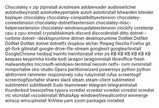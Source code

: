 Chocolatey v
zip 
zipinstall 
acestream 
adobereader 
audioswitcher 
autohotkeyinstall 
autohotkeyportable 
autoit 
autoitinstall 
bitwarden 
blender 
bsplayer 
chocolatey 
chocolatey-compatibilityextension 
chocolatey-coreextension 
chocolatey-dotnetfxextension 
chocolatey-misc-helpersextension 
chocolatey-windowsupdateextension 
clockify 
coretemp 
cpu-z 
cpu-zinstall 
crystaldiskmark 
discord 
discordinstall 
ditto 
dotnet--runtime 
dotnet--desktopruntime 
dotnet-desktopruntime 
DotNet 
DotNet 
DotNet 
DotNet 
dotnet 
dotnetfx 
dropbox 
etcher 
ffmpeg 
filezilla 
Firefox 
git 
git-fork 
gitinstall 
google-drive-file-stream 
googlesrt 
googlesrtinstall 
GoogleChrome 
heidisql 
hwinfo 
hwinfoinstall 
inter 
jre 
KB 
KB 
KB 
KB 
KB 
KB 
keepass 
keypirinha 
kindle 
kodi 
laragon 
laragoninstall 
libreoffice-fresh 
malwarebytes 
microsoft-windows-terminal 
neovim 
netfx- 
nvm 
nvminstall 
nvmportable 
obs-studio 
Opera 
partitionwizard 
powertoys 
python 
python 
qbittorrent 
rainmeter 
responsively 
ruby 
rubyinstall 
rufus 
screentogif 
screentogifportable 
sharex 
slack 
steam 
steam-client 
sublimetext 
sublimetext 
subtitleedit 
Sudo 
teamviewer 
telegram 
telegraminstall 
thunderbird 
treesizefree 
typora 
vcredist 
vcredist 
vcredist 
vcredist 
vcredist 
vlc 
vlcinstall 
vscodeinstall 
WhatsApp 
windowsfirewallcontrol 
winmerge 
winscp 
winscpinstall 
XnView 
yarn 
zoom 
 packages installed
